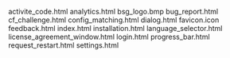 activite_code.html
analytics.html
bsg_logo.bmp
bug_report.html
cf_challenge.html
config_matching.html
dialog.html
favicon.icon
feedback.html
index.html
installation.html
language_selector.html
license_agreement_window.html
login.html
progress_bar.html
request_restart.html
settings.html

